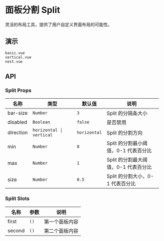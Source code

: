 # 面板分割 Split

灵活的布局工具，提供了用户自定义界面布局的可能性。

## 演示

```demo
basic.vue
vertical.vue
nest.vue
```

## API

### Split Props

| 名称 | 类型 | 默认值 | 说明 |
| --- | --- | --- | --- |
| bar-size | `Number` | `3` | Split 的分隔条大小 |
| disabled | `Boolean` | `false` | 是否禁用 |
| direction | `horizontal \| vertical` | `horizontal` | Split 的分割方向 |
| min | `Number` | `0` | Split 的分割最小阈值，0-1 代表百分比 |
| max | `Number` | `1` | Split 的分割最大阈值，0-1 代表百分比 |
| size | `Number` | `0.5` | Split 的分割大小，0-1 代表百分比 |

### Split Slots

| 名称   | 参数 | 说明           |
| ------ | ---- | -------------- |
| first  | `()` | 第一个面板内容 |
| second | `()` | 第二个面板内容 |
